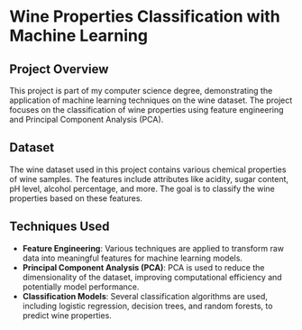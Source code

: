 # Wine Properties Classification with Machine Learning

## Project Overview

This project is part of my computer science degree, demonstrating the application of machine learning techniques on the wine dataset. The project focuses on the classification of wine properties using feature engineering and Principal Component Analysis (PCA).

## Dataset

The wine dataset used in this project contains various chemical properties of wine samples. The features include attributes like acidity, sugar content, pH level, alcohol percentage, and more. The goal is to classify the wine properties based on these features.

## Techniques Used

- **Feature Engineering**: Various techniques are applied to transform raw data into meaningful features for machine learning models.
- **Principal Component Analysis (PCA)**: PCA is used to reduce the dimensionality of the dataset, improving computational efficiency and potentially model performance.
- **Classification Models**: Several classification algorithms are used, including logistic regression, decision trees, and random forests, to predict wine properties.
